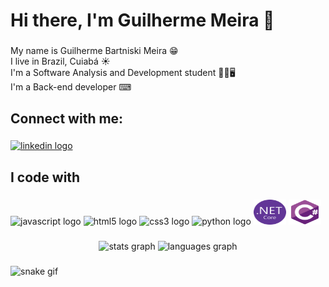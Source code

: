 <h1 align="left">Hi there, I'm Guilherme Meira 👋</h1>

###

<p align="left">My name is Guilherme Bartniski Meira 😁<br>I live in Brazil, Cuiabá ☀<br>I'm a Software Analysis and Development student 👨‍🎓🖥<br>I'm a Back-end developer ⌨</p>

###

<h2 align="left">Connect with me:</h2>

###

<div align="left">
  <a href="https://www.linkedin.com/in/guilherme-bartniski-meira-8446941b8" target="_blank">
    <img src="https://raw.githubusercontent.com/maurodesouza/profile-readme-generator/master/src/assets/icons/social/linkedin/default.svg" width="52" height="40" alt="linkedin logo"  />
  </a>
</div>

###

<h2 align="left">I code with</h2>

###

<div align="left">
  <img src="https://cdn.jsdelivr.net/gh/devicons/devicon/icons/javascript/javascript-original.svg" height="40" width="52" alt="javascript logo"  />
  <img src="https://cdn.jsdelivr.net/gh/devicons/devicon/icons/html5/html5-original.svg" height="40" width="52" alt="html5 logo"  />
  <img src="https://cdn.jsdelivr.net/gh/devicons/devicon/icons/css3/css3-original.svg" height="40" width="52" alt="css3 logo"  />
  <img src="https://cdn.jsdelivr.net/gh/devicons/devicon/icons/python/python-original.svg" height="40" width="52" alt="python logo"  />
  <img src="https://github.com/devicons/devicon/blob/v2.16.0/icons/dotnetcore/dotnetcore-original.svg" height="40" width="52" alt=".Net Core logo"/>
  <img src="https://github.com/devicons/devicon/blob/v2.16.0/icons/csharp/csharp-original.svg" height="40" width="52" alt="C# logo"/>
</div>

###

<div align="center">
  <img src="https://github-readme-stats.vercel.app/api?hide_title=false&hide_rank=false&show_icons=true&include_all_commits=true&count_private=true&disable_animations=false&theme=dracula&locale=en&hide_border=false&username=deadzc" height="150" alt="stats graph"  />
  <img src="https://github-readme-stats.vercel.app/api/top-langs?locale=en&hide_title=false&layout=compact&card_width=320&langs_count=5&theme=dracula&hide_border=false&username=guibartmeira" height="150" alt="languages graph"  />
</div>

###

![snake gif](https://github.com/deadzc/deadzc/blob/output/github-contribution-grid-snake.svg)

###
